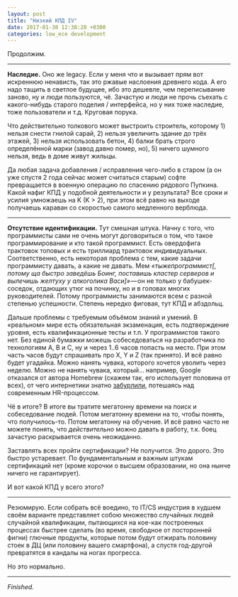 ```yaml
---
layout: post
title: "Низкий КПД IV"
date: 2017-01-30 12:38:28 +0300
categories: low_ece development
---
```

Продолжим.

---

**Наследие.** Оно же legacy. Если у меня что и вызывает прям вот искреннюю ненависть, так это ржавые наслоения древнего кода. А его надо тащить в светлое будущее, ибо это дешевле, чем переписывание заново, ну и люди пользуются, чё. Зачастую и люди не прочь съехать с какого-нибудь старого поделия / интерфейса, но у них тоже наследие, тоже пользователи и т.д. Круговая порука.

Что действительно толкового может выстроить строитель, которому 1) нельзя снести гнилой сарай, 2) нельзя увеличить здание до трёх этажей, 3) нельзя использовать бетон, 4) балки брать строго определённой марки (завод давно помер, но), 5) ничего шумного нельзя, ведь в доме живут жильцы.

Да любая задача добавления / исправления чего-либо в старом (а он уже спустя 2 года сейчас может считаться старым) софте превращается в военную операцию по спасению рядового Пупкина. Какой нафиг КПД у подобной деятельности и у результата? Все сроки и усилия умножаешь на K (K > 2), при этом всё равно на выходе получаешь караван со скоростью самого медленного верблюда.

---

**Отсутствие идентификации.** Тут смешная штука. Начну с того, что программисты сами не очень могут договориться о том, что такое программирование и кто такой программист. Есть овердофига трактовок топовых и есть триллиард трактовок индивидуальных. Соответственно, есть некоторая проблема с тем, какие задачи программисту давать, а какие не давать. Мем *«тыжепрограммист[, потому ща быстро заведёшь Боинг, поставишь кластер серверов и вылечишь желтуху у алкоголика Васи]»* — он не только у бабушек-соседок, отдающих утюг на починку, но и в головах многих руководителей. Потому программисты занимаются всем с разной степенью успешности. Степень нередко фиговая, тут КПД и абздольц.

Дальше проблемы с требуемым объёмом знаний и умений. В «реальном» мире есть обязательная экзаменация, есть подтверждение уровня, есть квалификационные тесты и т.п. У программистов такого нет. Без единой бумажки можешь собеседоваться на разработчика по технологиям A, B и C, ну и через 1..6 часов попасть на место. При этом часть часов будут спрашивать про X, Y и Z (так принято). И всё равно будет угадайка. Можно нанять чувака, которого хочется уволить через неделю. Можно не нанять чувака, который… например, Google отказался от автора Homebrew (скажем так, его использует половина от всех), от чего интернетики знатно [забурлили](https://news.ycombinator.com/item?id=9695102), потешаясь над современным HR-процессом.

Чё в итоге? В итоге вы тратите мегатонну времени на поиск и собеседование людей. Потом мегатонну времени на то, чтобы понять, что получилось-то. Потом мегатонну на обучение. И всё равно часто не можете понять, что *действительно* можно давать в работу, т.к. боец зачастую раскрывается очень неожиданно.

Заставлять всех пройти сертификации? Не получится. Это дорого. Это быстро устаревает. По фундаментальным и важным штукам сертификаций нет (кроме корочки о высшем образовании, но она нынче ничего не гарантирует).

И вот какой КПД у всего этого?

---

Резюмирую. Если собрать всё воедино, то IT/CS индустрия в худшем своём варианте представляет собою множество случайных людей случайной квалификации, пытающихся на кое-как построенных процессах быстрее сделать (во время, свободное от посторонней фигни) глючные продукты, которые потом будут отжирать половину стоек в ДЦ (или половину вашего смартфона), а спустя год-другой превратятся в кандалы на ногах прогресса.

Но это нормально.

---

*Finished.*

